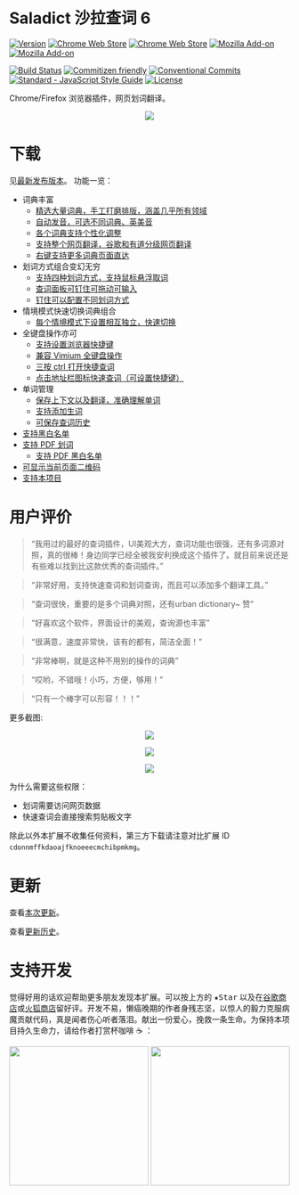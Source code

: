 # Saladict 沙拉查词 6

[![Version](https://img.shields.io/github/release/crimx/ext-saladict.svg?label=version)](https://github.com/crimx/ext-saladict/releases)
[![Chrome Web Store](https://img.shields.io/chrome-web-store/users/cdonnmffkdaoajfknoeeecmchibpmkmg.svg?label=Chrome%20users)](https://chrome.google.com/webstore/detail/cdonnmffkdaoajfknoeeecmchibpmkmg?hl=en)
[![Chrome Web Store](https://img.shields.io/chrome-web-store/stars/cdonnmffkdaoajfknoeeecmchibpmkmg.svg?label=Chrome%20stars)](https://chrome.google.com/webstore/detail/cdonnmffkdaoajfknoeeecmchibpmkmg?hl=en)
[![Mozilla Add-on](https://img.shields.io/amo/users/ext-saladict.svg?label=Firefoxe%20users)](https://addons.mozilla.org/firefox/addon/ext-saladict/)
[![Mozilla Add-on](https://img.shields.io/amo/stars/ext-saladict.svg?label=Firefoxe%20stars)](https://addons.mozilla.org/firefox/addon/ext-saladict/)

[![Build Status](https://travis-ci.org/crimx/ext-saladict.svg)](https://travis-ci.org/crimx/ext-saladict)
[![Commitizen friendly](https://img.shields.io/badge/commitizen-friendly-brightgreen.svg?maxAge=2592000)](http://commitizen.github.io/cz-cli/)
[![Conventional Commits](https://img.shields.io/badge/Conventional%20Commits-1.0.0-brightgreen.svg?maxAge=2592000)](https://conventionalcommits.org)
[![Standard - JavaScript Style Guide](https://img.shields.io/badge/code_style-standard-brightgreen.svg?maxAge=2592000)](https://standardjs.com/)
[![License](https://img.shields.io/github/license/crimx/ext-saladict.svg?colorB=44cc11?maxAge=2592000)](https://github.com/crimx/ext-saladict/blob/dev/LICENSE)

Chrome/Firefox 浏览器插件，网页划词翻译。

<p align="center">
  <a href="https://github.com/crimx/crx-saladict/releases/" target="_blank"><img src="https://raw.githubusercontent.com/wiki/crimx/ext-saladict/images/notebook.gif" /></a>
</p>

# 下载

见[最新发布版本](https://github.com/crimx/ext-saladict/releases)。
功能一览：

- 词典丰富
  - [精选大量词典，手工打磨排版，涵盖几乎所有领域](https://github.com/crimx/crx-saladict/wiki#dicts)
  - [自动发音，可选不同词典、英美音](https://github.com/crimx/crx-saladict/wiki#autopron)
  - [各个词典支持个性化调整](https://github.com/crimx/crx-saladict/wiki#dict-settings)
  - [支持整个网页翻译，谷歌和有道分级网页翻译](https://github.com/crimx/crx-saladict/wiki#page-trans)
  - [右键支持更多词典页面直达](https://github.com/crimx/crx-saladict/wiki#context-menus)
- 划词方式组合变幻无穷
  - [支持四种划词方式，支持鼠标悬浮取词](https://github.com/crimx/crx-saladict/wiki#mode)
  - [查词面板可钉住可拖动可输入](https://github.com/crimx/crx-saladict/wiki#pin)
  - [钉住可以配置不同划词方式](https://github.com/crimx/crx-saladict/wiki#mode)
- 情境模式快速切换词典组合
  - [每个情境模式下设置相互独立，快速切换](https://github.com/crimx/crx-saladict/wiki#profile)
- 全键盘操作亦可
  - [支持设置浏览器快捷键](https://github.com/crimx/crx-saladict/wiki#shortcuts)
  - [兼容 Vimium 全键盘操作](https://github.com/crimx/crx-saladict/wiki#vimium)
  - [三按 ctrl 打开快捷查词](https://github.com/crimx/crx-saladict/wiki#triple-ctrl)
  - [点击地址栏图标快速查词（可设置快捷键）](https://github.com/crimx/crx-saladict/wiki#popup-icon)
- 单词管理
  - [保存上下文以及翻译，准确理解单词](https://github.com/crimx/crx-saladict/wiki#search-history)
  - [支持添加生词](https://github.com/crimx/crx-saladict/wiki#search-history)
  - [可保存查词历史](https://github.com/crimx/crx-saladict/wiki#search-history)
- [支持黑白名单](https://github.com/crimx/crx-saladict/wiki#black-white-list)
- [支持 PDF 划词](https://github.com/crimx/crx-saladict/wiki#pdf)
  - [支持 PDF 黑白名单](https://github.com/crimx/crx-saladict/wiki#black-white-list)
- [可显示当前页面二维码](https://github.com/crimx/crx-saladict/wiki#qrcode)
- [支持本项目](https://github.com/crimx/crx-saladict/wiki#reward)


# 用户评价

> “我用过的最好的查词插件，UI美观大方，查词功能也很强，还有多词源对照，真的很棒！身边同学已经全被我安利换成这个插件了。就目前来说还是有些难以找到比这款优秀的查词插件。”

> “非常好用，支持快速查词和划词查询，而且可以添加多个翻译工具。”

> “查词很快，重要的是多个词典对照，还有urban dictionary~ 赞”

> “好喜欢这个软件，界面设计的美观，查询源也丰富”

> “很满意，速度非常快，该有的都有，简洁全面！”

> “非常棒啊，就是这种不用别的操作的词典”

> “哎哟，不错哦！小巧，方便，够用！”

> “只有一个棒字可以形容！！！”

更多截图:

<p align="center">
  <a href="https://github.com/crimx/crx-saladict/releases/" target="_blank"><img src="https://github.com/crimx/ext-saladict/wiki/images/youdao-page.gif" /></a>
</p>

<p align="center">
  <a href="https://github.com/crimx/crx-saladict/releases/" target="_blank"><img src="https://github.com/crimx/ext-saladict/wiki/images/screen-notebook.png" /></a>
</p>

<p align="center">
  <a href="https://github.com/crimx/crx-saladict/releases/" target="_blank"><img src="https://github.com/crimx/ext-saladict/wiki/images/pin.gif" /></a>
</p>

为什么需要这些权限：
- 划词需要访问网页数据
- 快速查词会直接搜索剪贴板文字

除此以外本扩展不收集任何资料，第三方下载请注意对比扩展 ID `cdonnmffkdaoajfknoeeecmchibpmkmg`。

# 更新

查看[本次更新](https://github.com/crimx/ext-saladict/releases)。

查看[更新历史](https://github.com/crimx/crx-saladict/blob/dev/CHANGELOG.md)。

# 支持开发

觉得好用的话欢迎帮助更多朋友发现本扩展。可以按上方的 <kbd>★Star</kbd> 以及在[谷歌商店](https://chrome.google.com/webstore/detail/cdonnmffkdaoajfknoeeecmchibpmkmg/reviews?hl=en)或[火狐商店](https://addons.mozilla.org/firefox/addon/ext-saladict/)留好评。开发不易，懒癌晚期的作者身残志坚，以惊人的毅力克服病魔贡献代码，真是闻者伤心听者落泪。献出一份爱心，挽救一条生命。为保持本项目持久生命力，请给作者打赏杯咖啡 :coffee: ：

<div align="center">
  <img width="250" height="250" src="https://github.com/crimx/crx-saladict/wiki/images/wechat.png">
  <img width="250" height="250" src="https://github.com/crimx/crx-saladict/wiki/images/alipay.png">
</div>
